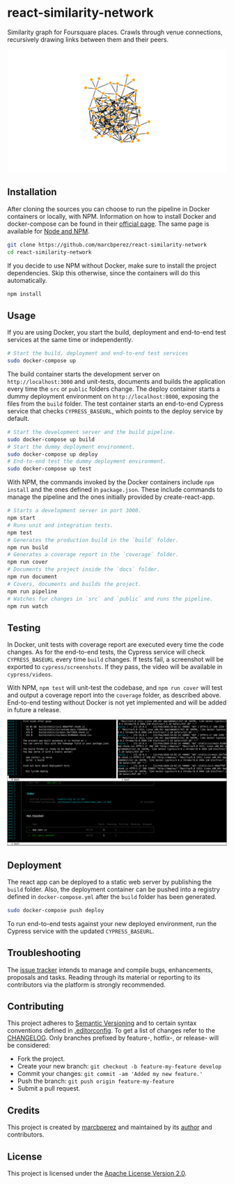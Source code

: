# react-similarity-network

Similarity graph for Foursquare places. Crawls through venue connections,
recursively drawing links between them and their peers.

![screenshot](media/screenshot.png)

## Installation

After cloning the sources you can choose to run the pipeline in Docker
containers or locally, with NPM. Information on how to install Docker and
docker-compose can be found in their [official page][install-docker-compose].
The same page is available for [Node and NPM][install-node].

```bash
git clone https://github.com/marcbperez/react-similarity-network
cd react-similarity-network
```

If you decide to use NPM without Docker, make sure to install the project
dependencies. Skip this otherwise, since the containers will do this
automatically.

```bash
npm install
```

## Usage

If you are using Docker, you start the build, deployment and end-to-end test
services at the same time or independently.

```bash
# Start the build, deployment and end-to-end test services
sudo docker-compose up
```

The build container starts the development server on `http://localhost:3000` and
unit-tests, documents and builds the application every time the `src` or
`public` folders change. The deploy container starts a dummy deployment
environment on `http://localhost:8000`, exposing the files from the `build`
folder. The test container starts an end-to-end Cypress service that checks
`CYPRESS_BASEURL`, which points to the deploy service by default.

```bash
# Start the development server and the build pipeline.
sudo docker-compose up build
# Start the dummy deployment environment.
sudo docker-compose up deploy
# End-to-end test the dummy deployment environment.
sudo docker-compose up test
```

With NPM, the commands invoked by the Docker containers include `npm install`
and the ones defined in `package.json`. These include commands to manage the
pipeline and the ones initially provided by create-react-app.

```bash
# Starts a development server in port 3000.
npm start
# Runs unit and integration tests.
npm test
# Generates the production build in the `build` folder.
npm run build
# Generates a coverage report in the `coverage` folder.
npm run cover
# Documents the project inside the `docs` folder.
npm run document
# Covers, documents and builds the project.
npm run pipeline
# Watches for changes in `src` and `public` and runs the pipeline.
npm run watch
```

## Testing

In Docker, unit tests with coverage report are executed every time the code
changes. As for the end-to-end tests, the Cypress service will check
`CYPRESS_BASEURL` every time `build` changes. If tests fail, a screenshot will
be exported to `cypress/screenshots`. If they pass, the video will be available
in `cypress/videos`.

With NPM, `npm test` will unit-test the codebase, and `npm run cover` will test
and output a coverage report into the `coverage` folder, as described above.
End-to-end testing without Docker is not yet implemented and will be added in
future a release.

![screenshot](media/pipeline-screenshot.png)

## Deployment

The react app can be deployed to a static web server by publishing the `build`
folder. Also, the deployment container can be pushed into a registry defined in
`docker-compose.yml` after the `build` folder has been generated.

```bash
sudo docker-compose push deploy
```

To run end-to-end tests against your new deployed environment, run the Cypress
service with the updated `CYPRESS_BASEURL`.

## Troubleshooting

The [issue tracker][issue-tracker] intends to manage and compile bugs,
enhancements, proposals and tasks. Reading through its material or reporting to
its contributors via the platform is strongly recommended.

## Contributing

This project adheres to [Semantic Versioning][semver] and to certain syntax
conventions defined in [.editorconfig][editorconfig]. To get a list of changes
refer to the [CHANGELOG][changelog]. Only branches prefixed by feature-,
hotfix-, or release- will be considered:

  - Fork the project.
  - Create your new branch: `git checkout -b feature-my-feature develop`
  - Commit your changes: `git commit -am 'Added my new feature.'`
  - Push the branch: `git push origin feature-my-feature`
  - Submit a pull request.

## Credits

This project is created by [marcbperez][author] and maintained by its
[author][author] and contributors.

## License

This project is licensed under the [Apache License Version 2.0][license].

[author]: https://marcbperez.github.io
[issue-tracker]: https://github.com/marcbperez/react-similarity-network/issues
[editorconfig]: .editorconfig
[changelog]: CHANGELOG.md
[license]: LICENSE
[semver]: http://semver.org
[install-docker-compose]: https://docs.docker.com/compose/install/
[install-node]: https://nodejs.org/en/download/
